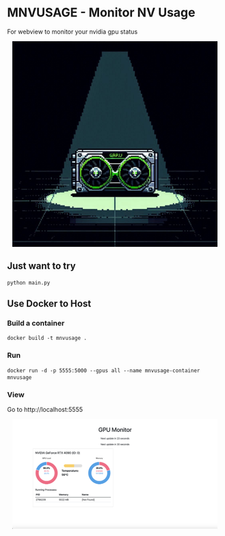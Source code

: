 # MNVUSAGE - Monitor NV Usage
For webview to monitor your nvidia gpu status

<p align="center">
	<img src="pic/logo.jpeg" alt="logo,create by Microsoft Designer" width="480"></p>
 
## Just want to try
```
python main.py
```


## Use Docker to Host
### Build a container
```
docker build -t mnvusage .
```

### Run
```
docker run -d -p 5555:5000 --gpus all --name mnvusage-container mnvusage
```


### View

Go to http://localhost:5555

<p align="center">
	<img src="pic/mnvusage.png" alt="demo" width="480">
